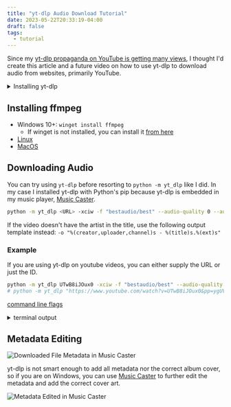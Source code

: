 ```yaml
---
title: "yt-dlp Audio Download Tutorial"
date: 2023-05-22T20:33:19-04:00
draft: false
tags:
  - tutorial
---
```


Since my [yt-dlp propaganda on YouTube is getting many views](https://www.youtube.com/watch?v=Tq9qpA2QOTI), I thought I'd create this article and a future video on how to use yt-dlp to download audio from websites, primarily YouTube.

<details><summary>Installing yt-dlp</summary>

- [Windows download](https://github.com/yt-dlp/yt-dlp/releases/latest/download/yt-dlp.exe)
  - `winget install yt-dlp`
  - `choco install yt-dlp`
  - `scoop install yt-dlp`
- [macOS download](https://github.com/yt-dlp/yt-dlp/releases/latest/download/yt-dlp_macos)
  - `brew install yt-dlp`
- [Linux download](https://github.com/yt-dlp/yt-dlp/releases/latest/download/yt-dlp)
  - `sudo pacman -Syu yt-dlp --noconfirm`

  - ```sh
    sudo add-apt-repository ppa:tomtomtom/yt-dlp    # Add ppa repo to apt
    sudo apt update                         # Update package list
    sudo apt install -y yt-dlp              # Install yt-dlp
    ```

- Via Python 3+
  - Windows: `python -m pip install -U yt-dlp`
  - Other: `python3 -m pip install -U yt-dlp`

</details>

## Installing ffmpeg

- Windows 10+: `winget install ffmpeg`
  - If winget is not installed, you can install it [from here](https://apps.microsoft.com/store/detail/app-installer/9NBLGGH4NNS1)
- [Linux](https://ffmpeg.org/download.html#build-linux)
- [MacOS](https://ffmpeg.org/download.html#build-mac)

## Downloading Audio

You can try using `yt-dlp` before resorting to `python -m yt_dlp` like I did. In my case I installed yt-dlp with Python's pip because yt-dlp is embedded in my music player, [Music Caster](https://github.com/elibroftw/music-caster/#readme).

```sh
python -m yt_dlp <URL> -xciw -f "bestaudio/best" --audio-quality 0 --audio-format mp3 --embed-thumbnail --embed-metadata -o "%(title)s.%(ext)s"
```

If the video doesn't have the artist in the title, use the following output template instead: `-o "%(creator,uploader,channel)s - %(title)s.%(ext)s"`

### Example

If you are using yt-dlp on youtube videos, you can either supply the URL or just the ID.

```sh
python -m yt_dlp UTwB8iJOux0 -xciw -f "bestaudio/best" --audio-quality 0 --audio-format mp3 --embed-thumbnail --embed-metadata -o "%(title)s.%(ext)s"
# python -m yt_dlp "https://www.youtube.com/watch?v=UTwB8iJOux0&pp=ygUVc2V3ZXJzbHZ0IGFsbCB0aGUgam95" -xciw -f "bestaudio/best" --audio-format mp3 --embed-thumbnail --embed-metadata -o "%(title)s.%(ext)s"
```

[command line flags](https://github.com/yt-dlp/yt-dlp#filesystem-options)

<details><summary>terminal output</summary>

```sh
[youtube] Extracting URL: UTwB8iJOux0
[youtube] UTwB8iJOux0: Downloading webpage
[youtube] UTwB8iJOux0: Downloading android player API JSON
[info] UTwB8iJOux0: Downloading 1 format(s): 251
[info] Downloading video thumbnail 41 ...
[info] Writing video thumbnail 41 to: Sewerslvt - all the joy In life was gone once you left.webp
[dashsegments] Total fragments: 1
[download] Destination: Sewerslvt - all the joy In life was gone once you left.webm
[download] 100% of    5.87MiB in 00:00:02 at 2.68MiB/s
[ExtractAudio] Destination: Sewerslvt - all the joy In life was gone once you left.mp3
Deleting original file Sewerslvt - all the joy In life was gone once you left.webm (pass -k to keep)
[Metadata] Adding metadata to "Sewerslvt - all the joy In life was gone once you left.mp3"
[ThumbnailsConvertor] Converting thumbnail "Sewerslvt - all the joy In life was gone once you left.webp" to png
[EmbedThumbnail] ffmpeg: Adding thumbnail to "Sewerslvt - all the joy In life was gone once you left.mp3"
```

</details>

## Metadata Editing

![Downloaded File Metadata in Music Caster](/images/yt-dlp/music-caster-metadata-before-edit.webp)

yt-dlp is not smart enough to add all metadata nor the correct album cover, so if you are on Windows, you can use [Music Caster](https://github.com/elibroftw/music-caster/#readme) to further edit the metadata and add the correct cover art.

![Metadata Edited in Music Caster](/images/yt-dlp/music-caster-metadata-edited.webp)
